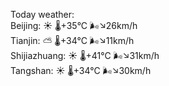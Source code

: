 Today weather:  
Beijing: ☀️   🌡️+35°C 🌬️↘26km/h  
Tianjin: ⛅️  🌡️+34°C 🌬️↘11km/h  
Shijiazhuang: ☀️   🌡️+41°C 🌬️↘31km/h  
Tangshan: ☀️   🌡️+34°C 🌬️↘30km/h  
